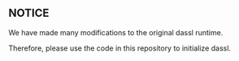 ## NOTICE
We have made many modifications to the original dassl runtime. 

Therefore, please use the code in this repository to initialize dassl.
